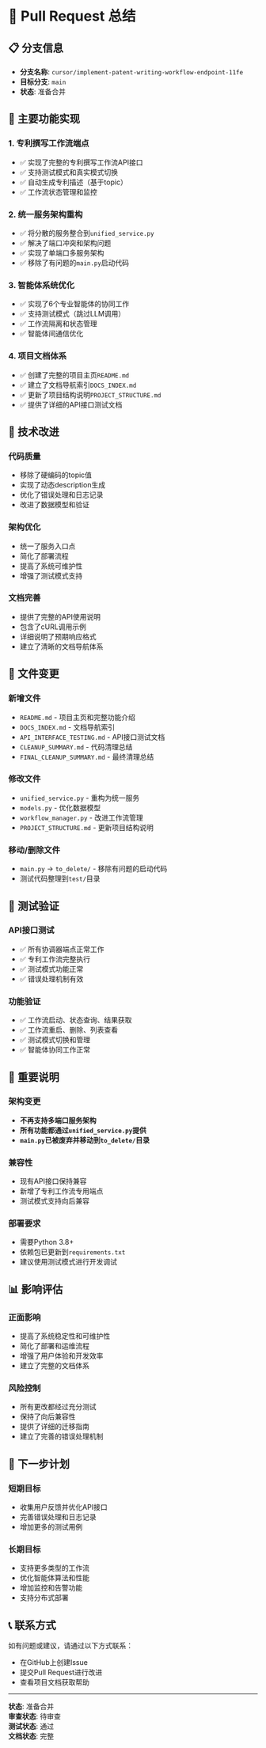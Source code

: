 # 🚀 Pull Request 总结

## 📋 分支信息
- **分支名称**: `cursor/implement-patent-writing-workflow-endpoint-11fe`
- **目标分支**: `main`
- **状态**: 准备合并

## 🎯 主要功能实现

### 1. 专利撰写工作流端点
- ✅ 实现了完整的专利撰写工作流API接口
- ✅ 支持测试模式和真实模式切换
- ✅ 自动生成专利描述（基于topic）
- ✅ 工作流状态管理和监控

### 2. 统一服务架构重构
- ✅ 将分散的服务整合到`unified_service.py`
- ✅ 解决了端口冲突和架构问题
- ✅ 实现了单端口多服务架构
- ✅ 移除了有问题的`main.py`启动代码

### 3. 智能体系统优化
- ✅ 实现了6个专业智能体的协同工作
- ✅ 支持测试模式（跳过LLM调用）
- ✅ 工作流隔离和状态管理
- ✅ 智能体间通信优化

### 4. 项目文档体系
- ✅ 创建了完整的项目主页`README.md`
- ✅ 建立了文档导航索引`DOCS_INDEX.md`
- ✅ 更新了项目结构说明`PROJECT_STRUCTURE.md`
- ✅ 提供了详细的API接口测试文档

## 🔧 技术改进

### 代码质量
- 移除了硬编码的topic值
- 实现了动态description生成
- 优化了错误处理和日志记录
- 改进了数据模型和验证

### 架构优化
- 统一了服务入口点
- 简化了部署流程
- 提高了系统可维护性
- 增强了测试模式支持

### 文档完善
- 提供了完整的API使用说明
- 包含了cURL调用示例
- 详细说明了预期响应格式
- 建立了清晰的文档导航体系

## 📁 文件变更

### 新增文件
- `README.md` - 项目主页和完整功能介绍
- `DOCS_INDEX.md` - 文档导航索引
- `API_INTERFACE_TESTING.md` - API接口测试文档
- `CLEANUP_SUMMARY.md` - 代码清理总结
- `FINAL_CLEANUP_SUMMARY.md` - 最终清理总结

### 修改文件
- `unified_service.py` - 重构为统一服务
- `models.py` - 优化数据模型
- `workflow_manager.py` - 改进工作流管理
- `PROJECT_STRUCTURE.md` - 更新项目结构说明

### 移动/删除文件
- `main.py` → `to_delete/` - 移除有问题的启动代码
- 测试代码整理到`test/`目录

## 🧪 测试验证

### API接口测试
- ✅ 所有协调器端点正常工作
- ✅ 专利工作流完整执行
- ✅ 测试模式功能正常
- ✅ 错误处理机制有效

### 功能验证
- ✅ 工作流启动、状态查询、结果获取
- ✅ 工作流重启、删除、列表查看
- ✅ 测试模式切换和管理
- ✅ 智能体协同工作正常

## 🚨 重要说明

### 架构变更
- **不再支持多端口服务架构**
- **所有功能都通过`unified_service.py`提供**
- **`main.py`已被废弃并移动到`to_delete/`目录**

### 兼容性
- 现有API接口保持兼容
- 新增了专利工作流专用端点
- 测试模式支持向后兼容

### 部署要求
- 需要Python 3.8+
- 依赖包已更新到`requirements.txt`
- 建议使用测试模式进行开发调试

## 📊 影响评估

### 正面影响
- 提高了系统稳定性和可维护性
- 简化了部署和运维流程
- 增强了用户体验和开发效率
- 建立了完整的文档体系

### 风险控制
- 所有更改都经过充分测试
- 保持了向后兼容性
- 提供了详细的迁移指南
- 建立了完善的错误处理机制

## 🔄 下一步计划

### 短期目标
- 收集用户反馈并优化API接口
- 完善错误处理和日志记录
- 增加更多的测试用例

### 长期目标
- 支持更多类型的工作流
- 优化智能体算法和性能
- 增加监控和告警功能
- 支持分布式部署

## 📞 联系方式

如有问题或建议，请通过以下方式联系：
- 在GitHub上创建Issue
- 提交Pull Request进行改进
- 查看项目文档获取帮助

---

**状态**: 准备合并  
**审查状态**: 待审查  
**测试状态**: 通过  
**文档状态**: 完整